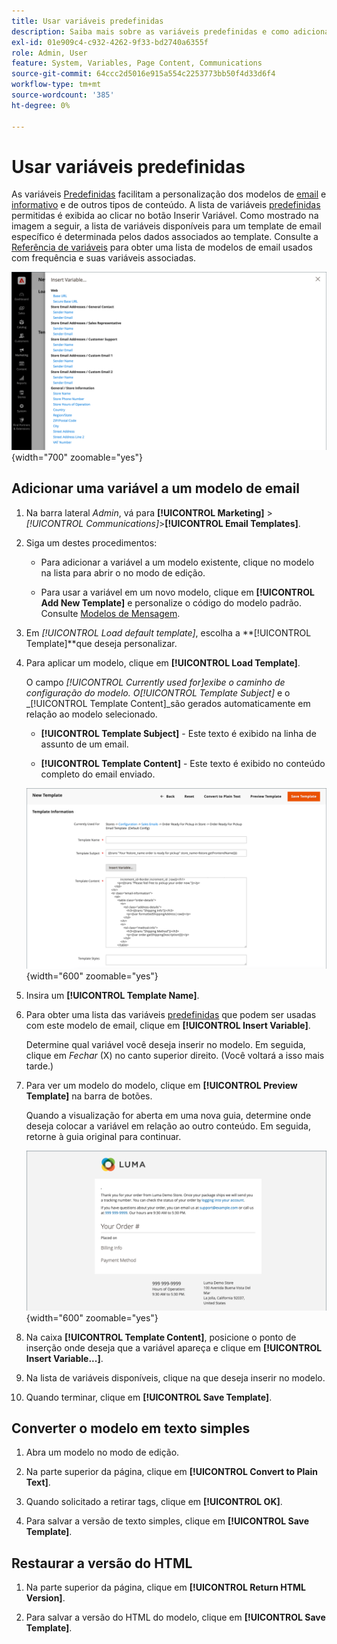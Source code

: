 ```yaml
---
title: Usar variáveis predefinidas
description: Saiba mais sobre as variáveis predefinidas e como adicioná-las em um modelo de email.
exl-id: 01e909c4-c932-4262-9f33-bd2740a6355f
role: Admin, User
feature: System, Variables, Page Content, Communications
source-git-commit: 64ccc2d5016e915a554c2253773bb50f4d33d6f4
workflow-type: tm+mt
source-wordcount: '385'
ht-degree: 0%

---
```


# Usar variáveis predefinidas

As variáveis [Predefinidas](variables-predefined.md) facilitam a personalização dos modelos de [email](email-templates.md) e [informativo](../merchandising-promotions/newsletters.md) e de outros tipos de conteúdo. A lista de variáveis [predefinidas](variables-predefined.md) permitidas é exibida ao clicar no botão Inserir Variável. Como mostrado na imagem a seguir, a lista de variáveis disponíveis para um template de email específico é determinada pelos dados associados ao template. Consulte a [Referência de variáveis](variables-reference.md) para obter uma lista de modelos de email usados com frequência e suas variáveis associadas.

![Variáveis Predefinidas para o Modelo de Email](./assets/email-template-new-pickup-order-predefined-variables.png){width="700" zoomable="yes"}

## Adicionar uma variável a um modelo de email

1. Na barra lateral _Admin_, vá para **[!UICONTROL Marketing]** > _[!UICONTROL Communications]_>**[!UICONTROL Email Templates]**.

1. Siga um destes procedimentos:

   - Para adicionar a variável a um modelo existente, clique no modelo na lista para abrir o no modo de edição.

   - Para usar a variável em um novo modelo, clique em **[!UICONTROL Add New Template]** e personalize o código do modelo padrão. Consulte [Modelos de Mensagem](email-template-custom.md#message-templates).

1. Em _[!UICONTROL Load default template]_, escolha a **[!UICONTROL Template]**que deseja personalizar.

1. Para aplicar um modelo, clique em **[!UICONTROL Load Template]**.

   O campo _[!UICONTROL Currently used for]_exibe o caminho de configuração do modelo. O_[!UICONTROL Template Subject]_ e o _[!UICONTROL Template Content]_são gerados automaticamente em relação ao modelo selecionado.

   - **[!UICONTROL Template Subject]** - Este texto é exibido na linha de assunto de um email.

   - **[!UICONTROL Template Content]** - Este texto é exibido no conteúdo completo do email enviado.

   ![Conteúdo do Modelo de email](./assets/email-template-content.png){width="600" zoomable="yes"}

1. Insira um **[!UICONTROL Template Name]**.

1. Para obter uma lista das variáveis [predefinidas](variables-predefined.md) que podem ser usadas com este modelo de email, clique em **[!UICONTROL Insert Variable]**.

   Determine qual variável você deseja inserir no modelo. Em seguida, clique em _Fechar_ (X) no canto superior direito. (Você voltará a isso mais tarde.)

1. Para ver um modelo do modelo, clique em **[!UICONTROL Preview Template]** na barra de botões.

   Quando a visualização for aberta em uma nova guia, determine onde deseja colocar a variável em relação ao outro conteúdo. Em seguida, retorne à guia original para continuar.

   ![Visualizar Modelo](./assets/email-template-new-pickup-order-preview.png){width="600" zoomable="yes"}

1. Na caixa **[!UICONTROL Template Content]**, posicione o ponto de inserção onde deseja que a variável apareça e clique em **[!UICONTROL Insert Variable...]**.

1. Na lista de variáveis disponíveis, clique na que deseja inserir no modelo.

1. Quando terminar, clique em **[!UICONTROL Save Template]**.

## Converter o modelo em texto simples

1. Abra um modelo no modo de edição.

1. Na parte superior da página, clique em **[!UICONTROL Convert to Plain Text]**.

1. Quando solicitado a retirar tags, clique em **[!UICONTROL OK]**.

1. Para salvar a versão de texto simples, clique em **[!UICONTROL Save Template]**.

## Restaurar a versão do HTML

1. Na parte superior da página, clique em **[!UICONTROL Return HTML Version]**.

1. Para salvar a versão do HTML do modelo, clique em **[!UICONTROL Save Template]**.
